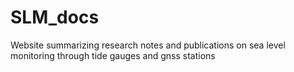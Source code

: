 # SLM_docs

Website summarizing research notes and publications on sea level monitoring through tide gauges and gnss stations
